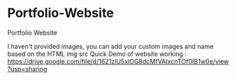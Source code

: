 # Portfolio-Website
Portfolio Website 

I haven't provided images, you can add your custom images and name based on the HTML img src
Quick Demo of website working : https://drive.google.com/file/d/1621zlU5xlOG8dcMfVAIxcnTOf0IB1w0e/view?usp=sharing
